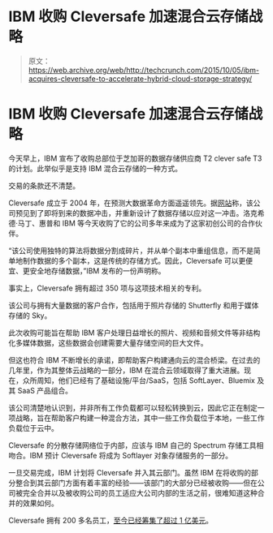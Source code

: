 # IBM 收购 Cleversafe 加速混合云存储战略

> 原文：<https://web.archive.org/web/http://techcrunch.com/2015/10/05/ibm-acquires-cleversafe-to-accelerate-hybrid-cloud-storage-strategy/>

# IBM 收购 Cleversafe 加速混合云存储战略

今天早上，IBM 宣布了收购总部位于芝加哥的数据存储供应商 T2 clever safe T3 的计划。此举似乎是支持 IBM 混合云存储的一种方式。

交易的条款还不清楚。

Cleversafe 成立于 2004 年，在预测大数据革命方面遥遥领先。据[网站](https://web.archive.org/web/20230405094214/https://www.cleversafe.com/company/about)称，该公司预见到了即将到来的数据冲击，并重新设计了数据存储以应对这一冲击。洛克希德·马丁、惠普和 IBM 等今天收购了它的公司多年来成为了这家初创公司的合作伙伴。

“该公司使用独特的算法将数据分割成碎片，并从单个副本中重组信息，而不是简单地制作数据的多个副本，这是传统的存储方式。因此，Cleversafe 可以更便宜、更安全地存储数据，”IBM 发布的一份声明称。

事实上，Cleversafe 拥有超过 350 项与这项技术相关的专利。

该公司与拥有大量数据的客户合作，包括用于照片存储的 Shutterfly 和用于媒体存储的 Sky。

此次收购可能旨在帮助 IBM 客户处理日益增长的照片、视频和音频文件等非结构化多媒体数据，这些数据会创建需要大量存储空间的巨大文件。

但这也符合 IBM 不断增长的承诺，即帮助客户构建通向云的混合桥梁。在过去的几年里，作为其整体云战略的一部分，IBM 在混合云领域取得了重大进展。现在，众所周知，他们已经有了基础设施/平台/SaaS，包括 SoftLayer、Bluemix 及其 SaaS 产品组合。

该公司清楚地认识到，并非所有工作负载都可以轻松转换到云，因此它正在制定一项战略，旨在帮助客户构建一种混合方法，其中一些工作负载位于本地，一些工作负载位于云中。

Cleversafe 的分散存储网络位于内部，应该与 IBM 自己的 Spectrum 存储工具相吻合。IBM 预计 Cleversafe 将成为 Softlayer 对象存储服务的一部分。

一旦交易完成，IBM 计划将 Cleversafe 并入其云部门。虽然 IBM 在将收购的部分整合到其云部门方面有着丰富的经验——该部门的大部分已经被收购——但在公司被完全合并以及被收购公司的员工适应大公司内部的生活之前，很难知道这种合并的效果如何。

Cleversafe 拥有 200 多名员工，[至今已经筹集了超过 1 亿美元](https://web.archive.org/web/20230405094214/https://www.crunchbase.com/organization/cleversafe#/entity)。